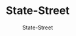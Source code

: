 ---
designer: Endless Knot
description: "Collection%3A%20Omni%20Collection%0AColor%3A%20Taupe%0AMaterial%3A%20100%25%20WoolPile%3A%201/4%22Width%3A%2013%272%22Style%3A%20Solid%2C%20TexturalPattern%20Repeat%3A%20N/A"
image_primary: img/SST-27-600x873.jpg
image_secondary: ../../../images/blank.png
manufacturer: Endless Knot
href: https://endlessknotrugs.com/product/state-street-taupe/
subtitle: State-Street
tags: 
  - endless_knot
  - on-demand-rugs
title: State-Street
image_thumb: img/SST-27-300x300.jpg
category: on-demand-rugs
slug: /manufacturers/endless-knot/on-demand-rugs/endless-knot-state-street
---